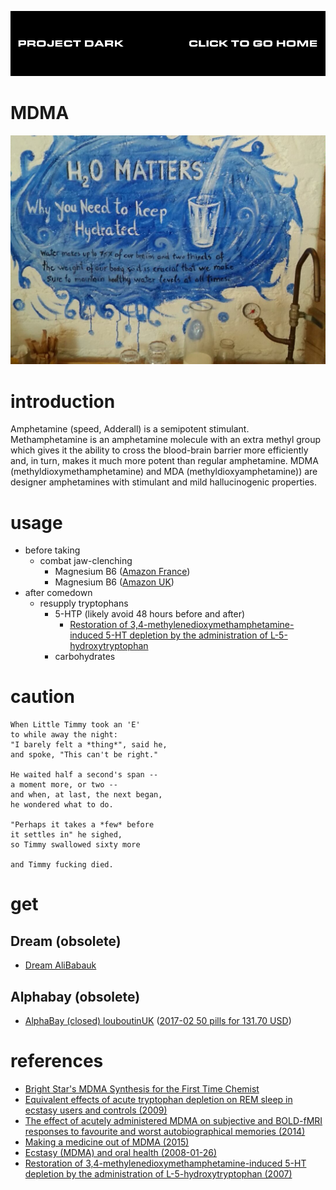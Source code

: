 [![](media/project_dark_home.png)](documentation.md)

# MDMA

![](media/signal-2018-09-17-121858.jpg)

# introduction

Amphetamine (speed, Adderall) is a semipotent stimulant. Methamphetamine is an amphetamine molecule with an extra methyl group which gives it the ability to cross the blood-brain barrier more efficiently and, in turn, makes it much more potent than regular amphetamine. MDMA (methyldioxymethamphetamine) and MDA (methyldioxyamphetamine)) are designer amphetamines with stimulant and mild hallucinogenic properties.

# usage

- before taking
    - combat jaw-clenching
        - Magnesium B6 ([Amazon France](https://www.amazon.fr/gp/product/B00714V4FI))
        - Magnesium B6 ([Amazon UK](https://www.amazon.co.uk/gp/product/B007Z5X0HS))
- after comedown
    - resupply tryptophans
        - 5-HTP (likely avoid 48 hours before and after)
            - [Restoration of 3,4-methylenedioxymethamphetamine-induced 5-HT depletion by the administration of L-5-hydroxytryptophan](https://www.ncbi.nlm.nih.gov/m/pubmed/17629409)
        - carbohydrates

# caution

```
When Little Timmy took an 'E'
to while away the night:
"I barely felt a *thing*", said he,
and spoke, "This can't be right."

He waited half a second's span --
a moment more, or two --
and when, at last, the next began,
he wondered what to do.

"Perhaps it takes a *few* before
it settles in" he sighed,
so Timmy swallowed sixty more

and Timmy fucking died.
```

# get

## Dream (obsolete)

- [Dream AliBabauk](http://vilpaqbrnvizecjo.onion/contactMember?member=AliBabauk)

## Alphabay (obsolete)

- [AlphaBay (closed) louboutinUK](http://pwoah7foa6au2pul.onion/user.php?id=louboutinUK) ([2017-02 50 pills for 131.70 USD](http://pwoah7foa6au2pul.onion/listing.php?id=203838))

# references

- [Bright Star's MDMA Synthesis for the First Time Chemist](MDMA/Bright_Star_MDMA_Synthesis_for_the_First_Time_Chemist.pdf)
- [Equivalent effects of acute tryptophan depletion on REM
sleep in ecstasy users and controls (2009)](carhart-harris2009.pdf)
- [The effect of acutely administered MDMA on
subjective and BOLD-fMRI responses to favourite
and worst autobiographical memories (2014)](MDMA/The_effect_of_acutely_administered_MDMA_on_subjective_and_BOLD-fMRI_responses_to_favourite_and_worst_autobiographical_memories.pdf)
- [Making a medicine out of MDMA (2015)](MDMA/Making_a_medicine_out_of_MDMA.pdf)
- [Ecstasy (MDMA) and oral health (2008-01-26)](MDMA/Ecstasy_MDMA_and_oral_health.pdf)
- [Restoration of 3,4-methylenedioxymethamphetamine-induced 5-HT depletion by the administration of L-5-hydroxytryptophan (2007)](Restoration_of_34-methylenedioxymethamphetamine-induced_5-HT_depletion_by_the_administration_of_L-5-hydroxytryptophan.pdf)
